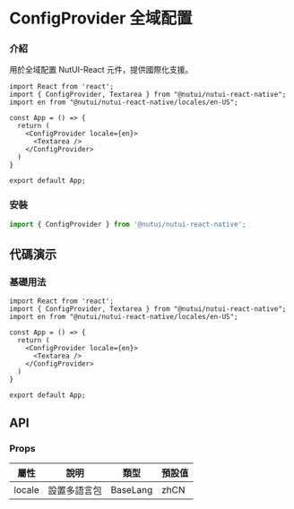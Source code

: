 # ConfigProvider 全域配置

### 介紹

用於全域配置 NutUI-React 元件，提供國際化支援。

```SnackPlayer name=ConfigProvider&dependencies=@nutui/nutui-react-native
import React from 'react';
import { ConfigProvider, Textarea } from "@nutui/nutui-react-native";
import en from "@nutui/nutui-react-native/locales/en-US";

const App = () => {
  return (
    <ConfigProvider locale={en}>
      <Textarea />
    </ConfigProvider>
  )
}

export default App;
```

### 安裝

```javascript
import { ConfigProvider } from '@nutui/nutui-react-native';
```

## 代碼演示

### 基礎用法

```SnackPlayer name=ConfigProvider&dependencies=@nutui/nutui-react-native
import React from 'react';
import { ConfigProvider, Textarea } from "@nutui/nutui-react-native";
import en from "@nutui/nutui-react-native/locales/en-US";

const App = () => {
  return (
    <ConfigProvider locale={en}>
      <Textarea />
    </ConfigProvider>
  )
}

export default App;
```

## API

### Props

| 屬性   | 說明         | 類型     | 預設值 |
| ------ | ------------ | -------- | ------ |
| locale | 設置多語言包 | BaseLang | zhCN   |
